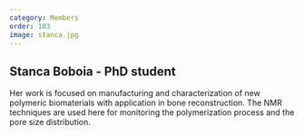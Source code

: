 ```yaml
---
category: Members
order: 103
image: stanca.jpg
---
```

Stanca Boboia - PhD student
---
Her work is focused on manufacturing and characterization of new polymeric biomaterials with application in bone reconstruction. The NMR techniques are used here for monitoring the polymerization process and the pore size distribution.
